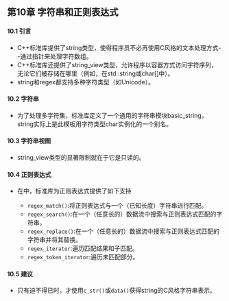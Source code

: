 ## 第10章 字符串和正则表达式
#### 10.1 引言
- C++标准库提供了string类型，使得程序员不必再使用C风格的文本处理方式--通过指针来处理字符数组。
- C++标准库还提供了string_view类型，允许程序以容器方式访问字符序列，无论它们被存储在哪里（例如，在std::string或char[]中）。
- string和regex都支持多种字符类型（如Unicode）。
#### 10.2 字符串
- 为了处理多字符集，标准库定义了一个通用的字符串模块basic_string，string实际上是此模板用字符类型char实例化的一个别名。
#### 10.3 字符串视图
- string_view类型的显著限制就在于它是只读的。
#### 10.4 正则表达式
- 在<regex>中，标准库为正则表达式提供了如下支持
	- `regex_match()`:将正则表达式与一个（已知长度）字符串进行匹配。
	- `regex_search()`:在一个（任意长的）数据流中搜索与正则表达式匹配的字符串。
	- `regex_replace()`:在一个（任意长的）数据流中搜索与正则表达式匹配的字符串并将其替换。
	- `regex_iterator`:遍历匹配结果和子匹配。
	- `regex_token_iterator`:遍历未匹配部分。
#### 10.5 建议
- 只有迫不得已时，才使用`c_str()`或`data()`获得string的C风格字符串表示。
